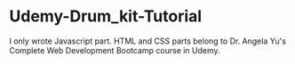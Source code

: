 # Udemy-Drum_kit-Tutorial

I only wrote Javascript part. HTML and CSS parts belong to Dr. Angela Yu's Complete Web Development Bootcamp course in Udemy.
